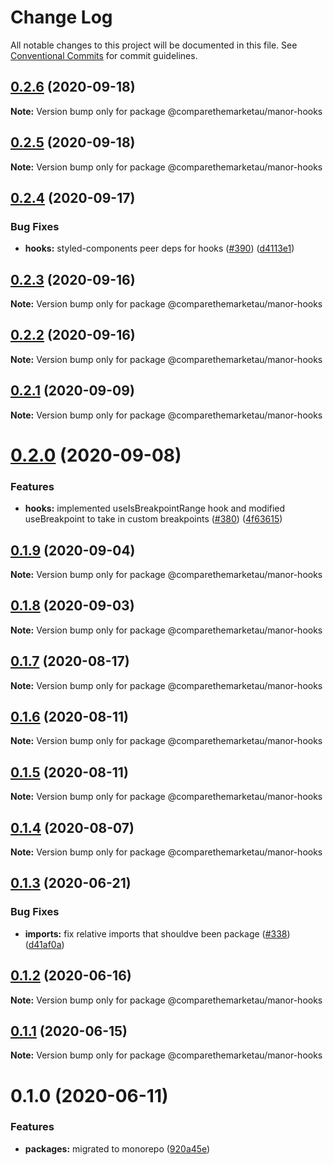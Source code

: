 # Change Log

All notable changes to this project will be documented in this file.
See [Conventional Commits](https://conventionalcommits.org) for commit guidelines.

## [0.2.6](https://github.com/comparethemarketau/manor-react/compare/@comparethemarketau/manor-hooks@0.2.5...@comparethemarketau/manor-hooks@0.2.6) (2020-09-18)

**Note:** Version bump only for package @comparethemarketau/manor-hooks





## [0.2.5](https://github.com/comparethemarketau/manor-react/compare/@comparethemarketau/manor-hooks@0.2.4...@comparethemarketau/manor-hooks@0.2.5) (2020-09-18)

**Note:** Version bump only for package @comparethemarketau/manor-hooks





## [0.2.4](https://github.com/comparethemarketau/manor-react/compare/@comparethemarketau/manor-hooks@0.2.3...@comparethemarketau/manor-hooks@0.2.4) (2020-09-17)


### Bug Fixes

* **hooks:** styled-components peer deps for hooks ([#390](https://github.com/comparethemarketau/manor-react/issues/390)) ([d4113e1](https://github.com/comparethemarketau/manor-react/commit/d4113e10fbd401eac565d38b09169f85ffd1f985))





## [0.2.3](https://github.com/comparethemarketau/manor-react/compare/@comparethemarketau/manor-hooks@0.2.2...@comparethemarketau/manor-hooks@0.2.3) (2020-09-16)

**Note:** Version bump only for package @comparethemarketau/manor-hooks





## [0.2.2](https://github.com/comparethemarketau/manor-react/compare/@comparethemarketau/manor-hooks@0.2.1...@comparethemarketau/manor-hooks@0.2.2) (2020-09-16)

**Note:** Version bump only for package @comparethemarketau/manor-hooks





## [0.2.1](https://github.com/comparethemarketau/manor-react/compare/@comparethemarketau/manor-hooks@0.2.0...@comparethemarketau/manor-hooks@0.2.1) (2020-09-09)

**Note:** Version bump only for package @comparethemarketau/manor-hooks





# [0.2.0](https://github.com/comparethemarketau/manor-react/compare/@comparethemarketau/manor-hooks@0.1.9...@comparethemarketau/manor-hooks@0.2.0) (2020-09-08)


### Features

* **hooks:** implemented useIsBreakpointRange hook and modified useBreakpoint to take in custom breakpoints ([#380](https://github.com/comparethemarketau/manor-react/issues/380)) ([4f63615](https://github.com/comparethemarketau/manor-react/commit/4f63615999b3c2fcaf947bc6fa248e701f7f65f1))





## [0.1.9](https://github.com/comparethemarketau/manor-react/compare/@comparethemarketau/manor-hooks@0.1.8...@comparethemarketau/manor-hooks@0.1.9) (2020-09-04)

**Note:** Version bump only for package @comparethemarketau/manor-hooks





## [0.1.8](https://github.com/comparethemarketau/manor-react/compare/@comparethemarketau/manor-hooks@0.1.7...@comparethemarketau/manor-hooks@0.1.8) (2020-09-03)

**Note:** Version bump only for package @comparethemarketau/manor-hooks





## [0.1.7](https://github.com/comparethemarketau/manor-react/compare/@comparethemarketau/manor-hooks@0.1.6...@comparethemarketau/manor-hooks@0.1.7) (2020-08-17)

**Note:** Version bump only for package @comparethemarketau/manor-hooks





## [0.1.6](https://github.com/comparethemarketau/manor-react/compare/@comparethemarketau/manor-hooks@0.1.5...@comparethemarketau/manor-hooks@0.1.6) (2020-08-11)

**Note:** Version bump only for package @comparethemarketau/manor-hooks





## [0.1.5](https://github.com/comparethemarketau/manor-react/compare/@comparethemarketau/manor-hooks@0.1.4...@comparethemarketau/manor-hooks@0.1.5) (2020-08-11)

**Note:** Version bump only for package @comparethemarketau/manor-hooks





## [0.1.4](https://github.com/comparethemarketau/manor-react/compare/@comparethemarketau/manor-hooks@0.1.3...@comparethemarketau/manor-hooks@0.1.4) (2020-08-07)

**Note:** Version bump only for package @comparethemarketau/manor-hooks





## [0.1.3](https://github.com/comparethemarketau/manor-react/compare/@comparethemarketau/manor-hooks@0.1.2...@comparethemarketau/manor-hooks@0.1.3) (2020-06-21)


### Bug Fixes

* **imports:** fix relative imports that shouldve been package ([#338](https://github.com/comparethemarketau/manor-react/issues/338)) ([d41af0a](https://github.com/comparethemarketau/manor-react/commit/d41af0aea1f21e2fd30d281301648d44fc566da4))





## [0.1.2](https://github.com/comparethemarketau/manor-react/compare/@comparethemarketau/manor-hooks@0.1.1...@comparethemarketau/manor-hooks@0.1.2) (2020-06-16)

**Note:** Version bump only for package @comparethemarketau/manor-hooks





## [0.1.1](https://github.com/comparethemarketau/manor-react/compare/@comparethemarketau/manor-hooks@0.1.0...@comparethemarketau/manor-hooks@0.1.1) (2020-06-15)

**Note:** Version bump only for package @comparethemarketau/manor-hooks





# 0.1.0 (2020-06-11)


### Features

* **packages:** migrated to monorepo ([920a45e](https://github.com/comparethemarketau/manor-react/commit/920a45ec4b40a19de32f39f29693cbe1b1f314ae))
